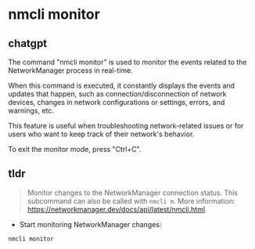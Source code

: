 # nmcli monitor 
## chatgpt 
The command "nmcli monitor" is used to monitor the events related to the NetworkManager process in real-time. 

When this command is executed, it constantly displays the events and updates that happen, such as connection/disconnection of network devices, changes in network configurations or settings, errors, and warnings, etc. 

This feature is useful when troubleshooting network-related issues or for users who want to keep track of their network's behavior. 

To exit the monitor mode, press "Ctrl+C". 

## tldr 
 
> Monitor changes to the NetworkManager connection status.
> This subcommand can also be called with `nmcli m`.
> More information: <https://networkmanager.dev/docs/api/latest/nmcli.html>.

- Start monitoring NetworkManager changes:

`nmcli monitor`
